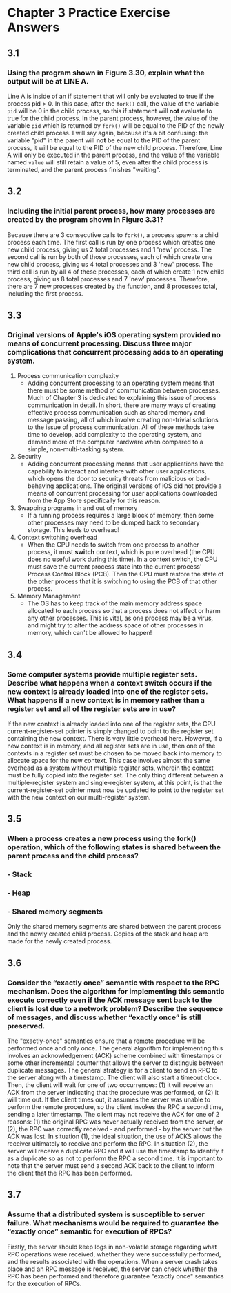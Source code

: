 # Chapter 3 Practice Exercise Answers

## 3.1
### Using the program shown in Figure 3.30, explain what the output will be at LINE A. 
Line A is inside of an if statement that will only be evaluated to true if the process pid > 0. In this case, after the ```fork()``` call, the value of the variable ```pid``` will be 0 in the child process, so this if statement will **not** evaluate to true for the child process. In the parent process, however, the value of the variable ```pid``` which is returned by ```fork()``` will be equal to the PID of the newly created child process. I will say again, because it's a bit confusing: the variable "pid" in the parent will **not** be equal to the PID of the parent process, it will be equal to the PID of the new child process. Therefore, Line A will only be executed in the parent process, and the value of the variable named ```value``` will still retain a value of 5, even after the child process is terminated, and the parent process finishes "waiting".

## 3.2
### Including the initial parent process, how many processes are created by the program shown in Figure 3.31?
Because there are 3 consecutive calls to ```fork()```, a process spawns a child process each time. The first call is run by one process which creates one new child process, giving us 2 total processes and 1 'new' process. The second call is run by both of those processes, each of which create one new child process, giving us 4 total processes and 3 'new' process. The third call is run by all 4 of these processes, each of which create 1 new child process, giving us 8 total processes and 7 'new' processes. Therefore, there are 7 new processes created by the function, and 8 processes total, including the first process.

## 3.3
### Original versions of Apple's iOS operating system provided no means of concurrent processing. Discuss three major complications that concurrent processing adds to an operating system.
1. Process communication complexity
    - Adding concurrent processing to an operating system means that there must be some method of communication between processes. Much of Chapter 3 is dedicated to explaining this issue of process communication in detail. In short, there are many ways of creating effective process communication such as shared memory and message passing, all of which involve creating non-trivial solutions to the issue of process communication. All of these methods take time to develop, add complexity to the operating system, and demand more of the computer hardware when compared to a simple, non-multi-tasking system.
2. Security
    - Adding concurrent processing means that user applications have the capability to interact and interfere with other user applications, which opens the door to security threats from malicious or bad-behaving applications. The original versions of iOS did not provide a means of concurrent processing for user applications downloaded from the App Store specifically for this reason.
3. Swapping programs in and out of memory
    - If a running process requires a large block of memory, then some other processes may need to be dumped back to secondary storage. This leads to overhead!
4. Context switching overhead
    - When the CPU needs to switch from one process to another process, it must **switch** context, which is pure overhead (the CPU does no useful work during this time). In a context switch, the CPU must save the current process state into the current process' Process Control Block (PCB). Then the CPU must restore the state of the other process that it is switching to using the PCB of that other process.
5. Memory Management
    - The OS has to keep track of the main memory address space allocated to each process so that a process does not affect or harm any other processes. This is vital, as one process may be a virus, and might try to alter the address space of other processes in memory, which can't be allowed to happen!

## 3.4
### Some computer systems provide multiple register sets. Describe what happens when a context switch occurs if the new context is already loaded into one of the register sets. What happens if a new context is in memory rather than a register set and all of the register sets are in use?
If the new context is already loaded into one of the register sets, the CPU current-register-set pointer is simply changed to point to the register set containing the new context. There is very little overhead here. However, if a new context is in memory, and all register sets are in use, then one of the contexts in a register set must be chosen to be moved back into memory to allocate space for the new context. This case involves almost the same overhead as a system without multiple register sets, wherein the context must be fully copied into the register set. The only thing different between a multiple-register system and single-register system, at this point, is that the current-register-set pointer must now be updated to point to the register set with the new context on our multi-register system.

## 3.5
### When a process creates a new process using the fork() operation, which of the following states is shared between the parent process and the child process? 
### - Stack
### - Heap 
### - Shared memory segments
Only the shared memory segments are shared between the parent process and the newly created child process. Copies of the stack and heap are made for the newly created process.

## 3.6
### Consider the “exactly once” semantic with respect to the RPC mechanism. Does the algorithm for implementing this semantic execute correctly even if the ACK message sent back to the client is lost due to a network problem? Describe the sequence of messages, and discuss whether “exactly once” is still preserved. 
The "exactly-once" semantics ensure that a remote procedure will be performed once and only once. The general algorithm for implementing this involves an acknowledgement (ACK) scheme combined with timestamps or some other incremental counter that allows the server to distinguis between duplicate messages.
The general strategy is for a client to send an RPC to the server along with a timestamp. The client will also start a timeout clock. Then, the client will wait for one of two occurrences: (1) it will receive an ACK from the server indicating that the procedure was performed, or (2) it will time out. If the client times out, it assumes the server was unable to perform the remote procedure, so the client invokes the RPC a second time, sending a later timestamp. The client may not receive the ACK for one of 2 reasons: (1) the original RPC was never actually received from the server, or (2), the RPC was correctly received - and performed - by the server but the ACK was lost. In situation (1), the ideal situation, the use of ACKS allows the receiver ultimately to receive and perform the RPC. In situation (2), the server will receive a duplicate RPC and it will use the timestamp to identify it as a duplicate so as not to perform the RPC a second time. It is important to note that the server must send a second ACK back to the client to inform the client that the RPC has been performed.

## 3.7
### Assume that a distributed system is susceptible to server failure. What mechanisms would be required to guarantee the “exactly once” semantic for execution of RPCs? 
Firstly, the server should keep logs in non-volatile storage regarding what RPC operations were received, whether they were successfully performed, and the results associated with the operations. When a server crash takes place and an RPC message is received, the server can check whether the RPC has been performed and therefore guarantee "exactly once" semantics for the execution of RPCs.